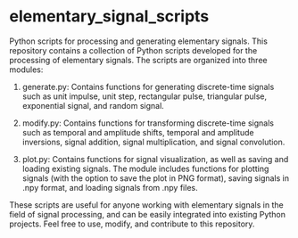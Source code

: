 # elementary_signal_scripts
Python scripts for processing and generating elementary signals.
This repository contains a collection of Python scripts developed for the processing of elementary signals. The scripts are organized into three modules:

1) generate.py: Contains functions for generating discrete-time signals such as unit impulse, unit step, rectangular pulse, triangular pulse, exponential signal, and random signal.

2) modify.py: Contains functions for transforming discrete-time signals such as temporal and amplitude shifts, temporal and amplitude inversions, signal addition, signal multiplication, and signal convolution.

3) plot.py: Contains functions for signal visualization, as well as saving and loading existing signals. The module includes functions for plotting signals (with the option to save the plot in PNG format), saving signals in .npy format, and loading signals from .npy files.

These scripts are useful for anyone working with elementary signals in the field of signal processing, and can be easily integrated into existing Python projects. Feel free to use, modify, and contribute to this repository.
